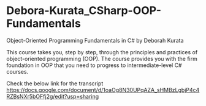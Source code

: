 # Debora-Kurata_CSharp-OOP-Fundamentals
Object-Oriented Programming Fundamentals in C#
by Deborah Kurata

This course takes you, step by step, through the principles and practices of object-oriented programming (OOP). The course provides you with the firm foundation in OOP that you need to progress to intermediate-level C# courses.


Check the below link for the transcript 
https://docs.google.com/document/d/1oaOg8N30UPqAZA_sHMBzLgbjP4c4RZBsNXr5bOFfj2g/edit?usp=sharing
